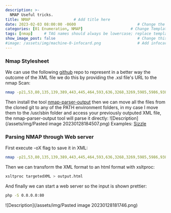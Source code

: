 ```yaml
---
description: >-
  NMAP Useful tricks.
title: NMAP                   # Add title here
date: 2023-02-03 08:00:00 -0600                           # Change the date to match completion date
categories: [01 Enumeration, NMAP]                     # Change Templates to Writeup
tags: [nmap]     # TAG names should always be lowercase; replace template with writeup, and add relevant tags
show_image_post: false                                    # Change this to true
#image: /assets/img/machine-0-infocard.png                # Add infocard image here for post preview image
---
```

### Nmap Stylesheet
We can use the following [github](https://github.com/honze-net/nmap-bootstrap-xsl) repo to represent in a better way the outcome of the XML file we do this by providing the .xsl file's URL to the nmap Scan:
```bash
nmap -p21,53,80,135,139,389,443,445,464,593,636,3268,3269,5985,5986,9389,47001,49664,49665,49667,49668,49677,49688,49689,49691,49694,49700,49712,52849 -sCV -Pn -n -vvv -oX targetedBootstrap 10.10.10.103 --stylesheet=https://raw.githubusercontent.com/honze-net/nmap-bootstrap-xsl/stable/nmap-bootstrap.xsl
```
Then install the tool [nmap-parser-output](https://github.com/ernw/nmap-parse-output) then we can move all the files from the cloned git to any of the PATH environment folders, in my case I move them to the /usr/sbin folder and access your previously outputed XML file, the nmap-parser-output tool will parse it directly:
![Description](/assets/img/Pasted image 20230128184507.png)
Examples:
[Sizzle](https://shuciran.github.io/posts/Sizzle/#fnref:nmap-parser)

### Parsing NMAP through Web server
First execute -oX flag to save it in XML:
```bash
nmap -p21,53,80,135,139,389,443,445,464,593,636,3268,3269,5985,5986,9389,47001,49664,49665,49667,49668,49677,49688,49689,49691,49694,49700,49712,52849 -sCV -Pn -n -vvv -oN targeted 10.10.10.103
```
Then we can transform the XML format to an html format with xsltproc:
```bash
xsltproc targetedXML > output.html
```
And finally we can start a web server so the input is shown prettier:
```bash
php -S 0.0.0.0:80
```
![Description](/assets/img/Pasted image 20230128181746.png)
